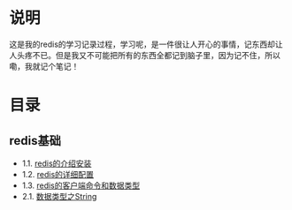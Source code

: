 # 说明
这是我的redis的学习记录过程，学习呢，是一件很让人开心的事情，记东西却让人头疼不已。但是我又不可能把所有的东西全都记到脑子里，因为记不住，所以嘞，我就记个笔记！

# 目录
## redis基础

- 1.1. [redis的介绍安装](base/recommend_install.md)
- 1.2. [redis的详细配置](base/detail_conf.md)
- 1.3. [redis的客户端命令和数据类型](base/cli_data_type.md)
- 2.1. [数据类型之String](base/string.md)
